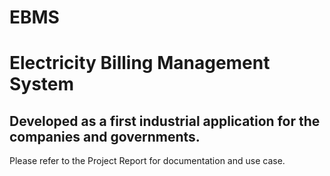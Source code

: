 # EBMS
<H1><B>Electricity Billing Management System</B></H1>

<H2>Developed as a first industrial application for the companies and governments.</H2>

Please refer to the Project Report for documentation and use case.
